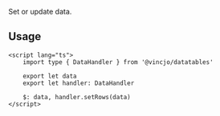 

Set or update data.

## Usage

```svelte
<script lang="ts">
    import type { DataHandler } from '@vincjo/datatables'

    export let data
    export let handler: DataHandler

    $: data, handler.setRows(data)
</script>
```